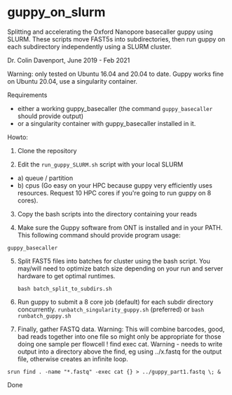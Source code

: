 # guppy_on_slurm
Splitting and accelerating the Oxford Nanopore basecaller guppy using SLURM.
These scripts move FAST5s into subdirectories, then run guppy on each subdirectory independently using a SLURM cluster.


Dr. Colin Davenport, June 2019 - Feb 2021

Warning: only tested on Ubuntu 16.04 and 20.04 to date. Guppy works fine on Ubuntu 20.04, use a singularity container.

Requirements
 * either a working guppy_basecaller (the command `guppy_basecaller` should provide output) 
 * or a singularity container with guppy_basecaller installed in it.

Howto: 

1. Clone the repository

2. Edit the `run_guppy_SLURM.sh` script with your local SLURM 
  - a) queue / partition
  - b) cpus (Go easy on your HPC because guppy very efficiently uses resources. Request 10 HPC cores if you're going to run guppy on 8 cores). 

3. Copy the bash scripts into the directory containing your reads

4. Make sure the Guppy software from ONT is installed and in your PATH. This following command should provide program usage:

  `guppy_basecaller`

5. Split FAST5 files into batches for cluster using the bash script. You may/will need to optimize batch size depending on your run and server hardware to get optimal runtimes. 

    `bash batch_split_to_subdirs.sh`

6. Run guppy to submit a 8 core job (default) for each subdir directory concurrently.
`runbatch_singularity_guppy.sh` (preferred) or   `bash runbatch_guppy.sh`
  
7. Finally, gather FASTQ data. Warning: This will combine barcodes, good, bad reads together into one file so might only be appropriate for those doing one sample per flowcell !
  find exec cat. Warning - needs to write output into a directory above the find, eg 
  using ../x.fastq for the output file, otherwise creates an infinite loop. 
  
  `srun find . -name "*.fastq" -exec cat {} > ../guppy_part1.fastq \; &`


Done
